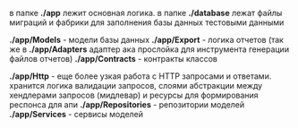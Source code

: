 в папке **./app** лежит основная логика. 
в папке **./database** лежат файлы миграций и фабрики для заполнения базы данных тестовыми данными

**./app/Models** - модели базы данных
**./app/Export** - логика отчетов (так же в **./app/Adapters** адаптер ака прослойка для инструмента генерации файлов отчетов)
**./app/Contracts** - контракты классов

**./app/Http** - еще более узкая работа с HTTP запросами и ответами. хранится логика валидации запросов, слоями абстракции между хендлерами запросов (мидлевар) и ресурсы для формирования респонса для апи
**./app/Repositories** - репозитории моделей
**./app/Services** - сервисы моделей
